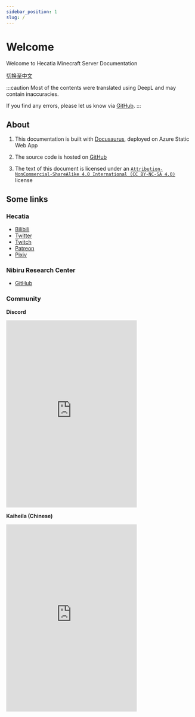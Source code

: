 ```yaml
---
sidebar_position: 1
slug: /
---
```


# Welcome

Welcome to Hecatia Minecraft Server Documentation

[切换至中文](https://docs.hecatia.moe/)

:::caution
Most of the contents were translated using DeepL and may contain inaccuracies.

If you find any errors, please let us know via [GitHub](https://github.com/NibiruResearchCenter/server-documentation/issues).
:::

## About

1. This documentation is built with [Docusaurus](https://docusaurus.io/), deployed on Azure Static Web App

2. The source code is hosted on [GitHub][repo]

3. The text of this document is licensed under an [`Attribution-NonCommercial-ShareAlike 4.0 International (CC BY-NC-SA 4.0)`](https://creativecommons.org/licenses/by-nc-sa/4.0/) license

## Some links

### Hecatia

- [Bilibili](https://space.bilibili.com/693)
- [Twitter](https://twitter.com/Hecatiaz)
- [Twitch](https://www.twitch.tv/hecatiaz)
- [Patreon](https://www.patreon.com/Hecatia)
- [Pixiv](https://www.pixiv.net/users/66875796)

### Nibiru Research Center

- [GitHub][repo]

### Community

**Discord**

<iframe src="https://discord.com/widget?id=590430475215175680&theme=dark" width="350" height="500" allowtransparency="true" frameborder="0" sandbox="allow-popups allow-popups-to-escape-sandbox allow-same-origin allow-scripts"></iframe>

**Kaiheila (Chinese)**

<iframe src="https://kaiheila.cn/widget?id=6287445672135030&theme=dark" width="350" height="500" allowtransparency="true" frameborder="0"></iframe>

[repo]: https://github.com/NibiruResearchCenter/server-documentation

